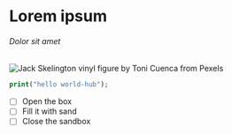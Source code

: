 # Lorem ipsum
###### Dolor sit amet

![Jack Skelington vinyl figure by Toni Cuenca from Pexels](https://images.pexels.com/photos/619419/pexels-photo-619419.jpeg)

``` php
print("hello world-hub");
```
- [ ] Open the box
- [ ] Fill it with sand
- [ ] Close the sandbox

